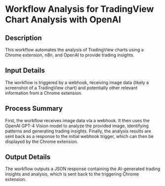 # Workflow Analysis for TradingView Chart Analysis with OpenAI

## Description
This workflow automates the analysis of TradingView charts using a Chrome extension, n8n, and OpenAI to provide trading insights.

## Input Details
The workflow is triggered by a webhook, receiving image data (likely a screenshot of a TradingView chart) and potentially other relevant information from a Chrome extension.

## Process Summary
First, the workflow receives image data via a webhook. It then uses the OpenAI GPT-4 Vision model to analyze the provided image, identifying patterns and generating trading insights. Finally, the analysis results are sent back as a response to the initial webhook trigger, which can then be displayed by the Chrome extension.

## Output Details
The workflow outputs a JSON response containing the AI-generated trading insights and analysis, which is sent back to the triggering Chrome extension.
